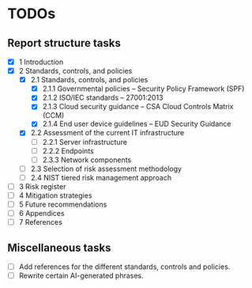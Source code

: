# TODOs

## Report structure tasks

- [x] 1 Introduction
- [x] 2 Standards, controls, and policies
  - [x] 2.1 Standards, controls, and policies
    - [x] 2.1.1 Governmental policies – Security Policy Framework (SPF)
    - [x] 2.1.2 ISO/IEC standards – 27001:2013
    - [x] 2.1.3 Cloud security guidance – CSA Cloud Controls Matrix (CCM)
    - [x] 2.1.4 End user device guidelines – EUD Security Guidance
  - [x] 2.2 Assessment of the current IT infrastructure
    - [ ] 2.2.1 Server infrastructure
    - [ ] 2.2.2 Endpoints
    - [ ] 2.3.3 Network components
  - [ ] 2.3 Selection of risk assessment methodology
  - [ ] 2.4 NIST tiered risk management approach
- [ ] 3 Risk register
- [ ] 4 Mitigation strategies
- [ ] 5 Future recommendations
- [ ] 6 Appendices
- [ ] 7 References

## Miscellaneous tasks

- [ ] Add references for the different standards, controls and policies.
- [ ] Rewrite certain AI-generated phrases.
